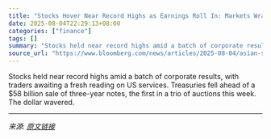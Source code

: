 ```yaml
---
title: "Stocks Hover Near Record Highs as Earnings Roll In: Markets Wrap"
date: 2025-08-04T22:29:13+08:00
categories: ["finance"]
tags: []
summary: "Stocks held near record highs amid a batch of corporate results, with traders awaiting a fresh reading on US services. Treasuries fell ahead of a $58 billion sale of three-year notes, the first in a t"
source_url: "https://www.bloomberg.com/news/articles/2025-08-04/asian-stocks-poised-to-track-wall-street-rally-markets-wrap"
---
```


Stocks held near record highs amid a batch of corporate results, with traders awaiting a fresh reading on US services. Treasuries fell ahead of a $58 billion sale of three-year notes, the first in a trio of auctions this week. The dollar wavered.

---

*来源: [原文链接](https://www.bloomberg.com/news/articles/2025-08-04/asian-stocks-poised-to-track-wall-street-rally-markets-wrap)*
